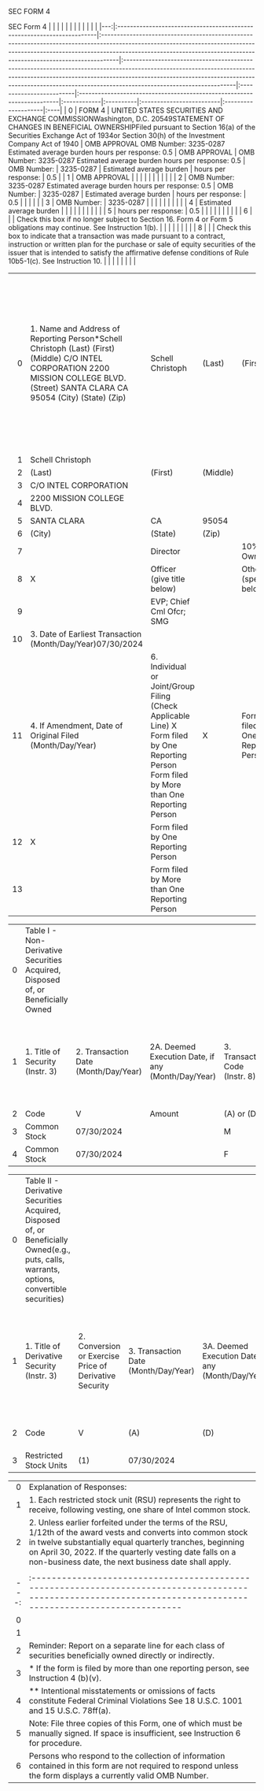 

SEC FORM 4


SEC Form 4 |    |                                                                        |                                                                                                                                                                                                                                                |                                                                                                                                                                                                                                                                              |                          |                                                                        |             |           |                          |                     |     |
|---:|:-----------------------------------------------------------------------|:-----------------------------------------------------------------------------------------------------------------------------------------------------------------------------------------------------------------------------------------------|:-----------------------------------------------------------------------------------------------------------------------------------------------------------------------------------------------------------------------------------------------------------------------------|:-------------------------|:-----------------------------------------------------------------------|:------------|:----------|:-------------------------|:--------------------|:----|
|  0 | FORM 4                                                                 | UNITED STATES SECURITIES AND EXCHANGE COMMISSIONWashington, D.C. 20549STATEMENT OF CHANGES IN BENEFICIAL OWNERSHIPFiled pursuant to Section 16(a) of the Securities Exchange Act of 1934or Section 30(h) of the Investment Company Act of 1940 | OMB APPROVAL OMB Number: 3235-0287 Estimated average burden hours per response: 0.5                                                                                                                                                                                          | OMB APPROVAL             | OMB Number: 3235-0287 Estimated average burden hours per response: 0.5 | OMB Number: | 3235-0287 | Estimated average burden | hours per response: | 0.5 |
|  1 | OMB APPROVAL                                                           |                                                                                                                                                                                                                                                |                                                                                                                                                                                                                                                                              |                          |                                                                        |             |           |                          |                     |     |
|  2 | OMB Number: 3235-0287 Estimated average burden hours per response: 0.5 | OMB Number:                                                                                                                                                                                                                                    | 3235-0287                                                                                                                                                                                                                                                                    | Estimated average burden | hours per response:                                                    | 0.5         |           |                          |                     |     |
|  3 | OMB Number:                                                            | 3235-0287                                                                                                                                                                                                                                      |                                                                                                                                                                                                                                                                              |                          |                                                                        |             |           |                          |                     |     |
|  4 | Estimated average burden                                               |                                                                                                                                                                                                                                                |                                                                                                                                                                                                                                                                              |                          |                                                                        |             |           |                          |                     |     |
|  5 | hours per response:                                                    | 0.5                                                                                                                                                                                                                                            |                                                                                                                                                                                                                                                                              |                          |                                                                        |             |           |                          |                     |     |
|  6 |                                                                        |                                                                                                                                                                                                                                                | Check this box if no longer subject to Section 16. Form 4 or Form 5 obligations may continue. See Instruction 1(b).                                                                                                                                                          |                          |                                                                        |             |           |                          |                     |     |
|  8 |                                                                        |                                                                                                                                                                                                                                                | Check this box to indicate that a transaction was made pursuant to a contract, instruction or written plan for the purchase or sale of equity securities of the issuer that is intended to satisfy the affirmative defense conditions of Rule 10b5-1(c). See Instruction 10. |                          |                                                                        |             |           |                          |                     |     |
 
|    |                                                                                                                                                                                      |                                                                                                                                               |          |                                    |          |                                              |                            |             |    |       |        |         |       |                                                                 |                                                                                                                                                                        |          |           |    |                            |                       |                          |
|---:|:-------------------------------------------------------------------------------------------------------------------------------------------------------------------------------------|:----------------------------------------------------------------------------------------------------------------------------------------------|:---------|:-----------------------------------|:---------|:---------------------------------------------|:---------------------------|:------------|:---|:------|:-------|:--------|:------|:----------------------------------------------------------------|:-----------------------------------------------------------------------------------------------------------------------------------------------------------------------|:---------|:----------|:---|:---------------------------|:----------------------|:-------------------------|
|  0 | 1. Name and Address of Reporting Person*Schell Christoph (Last) (First) (Middle) C/O INTEL CORPORATION 2200 MISSION COLLEGE BLVD. (Street) SANTA CLARA CA 95054 (City) (State) (Zip) | Schell Christoph                                                                                                                              | (Last)   | (First)                            | (Middle) | C/O INTEL CORPORATION                        | 2200 MISSION COLLEGE BLVD. | SANTA CLARA | CA | 95054 | (City) | (State) | (Zip) | 2. Issuer Name and Ticker or Trading Symbol INTEL CORP [ INTC ] | 5. Relationship of Reporting Person(s) to Issuer (Check all applicable) Director 10% Owner X Officer (give title below) Other (specify below) EVP; Chief Cml Ofcr; SMG | Director | 10% Owner | X  | Officer (give title below) | Other (specify below) | EVP; Chief Cml Ofcr; SMG |
|  1 | Schell Christoph                                                                                                                                                                     |                                                                                                                                               |          |                                    |          |                                              |                            |             |    |       |        |         |       |                                                                 |                                                                                                                                                                        |          |           |    |                            |                       |                          |
|  2 | (Last)                                                                                                                                                                               | (First)                                                                                                                                       | (Middle) |                                    |          |                                              |                            |             |    |       |        |         |       |                                                                 |                                                                                                                                                                        |          |           |    |                            |                       |                          |
|  3 | C/O INTEL CORPORATION                                                                                                                                                                |                                                                                                                                               |          |                                    |          |                                              |                            |             |    |       |        |         |       |                                                                 |                                                                                                                                                                        |          |           |    |                            |                       |                          |
|  4 | 2200 MISSION COLLEGE BLVD.                                                                                                                                                           |                                                                                                                                               |          |                                    |          |                                              |                            |             |    |       |        |         |       |                                                                 |                                                                                                                                                                        |          |           |    |                            |                       |                          |
|  5 | SANTA CLARA                                                                                                                                                                          | CA                                                                                                                                            | 95054    |                                    |          |                                              |                            |             |    |       |        |         |       |                                                                 |                                                                                                                                                                        |          |           |    |                            |                       |                          |
|  6 | (City)                                                                                                                                                                               | (State)                                                                                                                                       | (Zip)    |                                    |          |                                              |                            |             |    |       |        |         |       |                                                                 |                                                                                                                                                                        |          |           |    |                            |                       |                          |
|  7 |                                                                                                                                                                                      | Director                                                                                                                                      |          | 10% Owner                          |          |                                              |                            |             |    |       |        |         |       |                                                                 |                                                                                                                                                                        |          |           |    |                            |                       |                          |
|  8 | X                                                                                                                                                                                    | Officer (give title below)                                                                                                                    |          | Other (specify below)              |          |                                              |                            |             |    |       |        |         |       |                                                                 |                                                                                                                                                                        |          |           |    |                            |                       |                          |
|  9 |                                                                                                                                                                                      | EVP; Chief Cml Ofcr; SMG                                                                                                                      |          |                                    |          |                                              |                            |             |    |       |        |         |       |                                                                 |                                                                                                                                                                        |          |           |    |                            |                       |                          |
| 10 | 3. Date of Earliest Transaction (Month/Day/Year)07/30/2024                                                                                                                           |                                                                                                                                               |          |                                    |          |                                              |                            |             |    |       |        |         |       |                                                                 |                                                                                                                                                                        |          |           |    |                            |                       |                          |
| 11 | 4. If Amendment, Date of Original Filed (Month/Day/Year)                                                                                                                             | 6. Individual or Joint/Group Filing (Check Applicable Line) X Form filed by One Reporting Person Form filed by More than One Reporting Person | X        | Form filed by One Reporting Person |          | Form filed by More than One Reporting Person |                            |             |    |       |        |         |       |                                                                 |                                                                                                                                                                        |          |           |    |                            |                       |                          |
| 12 | X                                                                                                                                                                                    | Form filed by One Reporting Person                                                                                                            |          |                                    |          |                                              |                            |             |    |       |        |         |       |                                                                 |                                                                                                                                                                        |          |           |    |                            |                       |                          |
| 13 |                                                                                                                                                                                      | Form filed by More than One Reporting Person                                                                                                  |          |                                    |          |                                              |                            |             |    |       |        |         |       |                                                                 |                                                                                                                                                                        |          |           |    |                            |                       |                          |

 
|    |                                                                                  |                                      |                                                    |                                |                                                                   |                                                                                               |                                                          |                                                       |        |    |
|---:|:---------------------------------------------------------------------------------|:-------------------------------------|:---------------------------------------------------|:-------------------------------|:------------------------------------------------------------------|:----------------------------------------------------------------------------------------------|:---------------------------------------------------------|:------------------------------------------------------|:-------|:---|
|  0 | Table I - Non-Derivative Securities Acquired, Disposed of, or Beneficially Owned |                                      |                                                    |                                |                                                                   |                                                                                               |                                                          |                                                       |        |    |
|  1 | 1. Title of Security (Instr. 3)                                                  | 2. Transaction Date (Month/Day/Year) | 2A. Deemed Execution Date, if any (Month/Day/Year) | 3. Transaction Code (Instr. 8) | 4. Securities Acquired (A) or Disposed Of (D) (Instr. 3, 4 and 5) | 5. Amount of Securities Beneficially Owned Following Reported Transaction(s) (Instr. 3 and 4) | 6. Ownership Form: Direct (D) or Indirect (I) (Instr. 4) | 7. Nature of Indirect Beneficial Ownership (Instr. 4) |        |    |
|  2 | Code                                                                             | V                                    | Amount                                             | (A) or (D)                     | Price                                                             |                                                                                               |                                                          |                                                       |        |    |
|  3 | Common Stock                                                                     | 07/30/2024                           |                                                    | M                              |                                                                   | 8,063                                                                                         | A                                                        | (1)                                                   | 69,222 | D  |
|  4 | Common Stock                                                                     | 07/30/2024                           |                                                    | F                              |                                                                   | 3,998                                                                                         | D                                                        | $30.46                                                | 65,224 | D  |

 
|    |                                                                                                                                             |                                                        |                                      |                                                    |                                |                                                                                        |                                                          |                                                                                   |                                            |                                                                                                    |                                                           |                                                        |     |        |    |
|---:|:--------------------------------------------------------------------------------------------------------------------------------------------|:-------------------------------------------------------|:-------------------------------------|:---------------------------------------------------|:-------------------------------|:---------------------------------------------------------------------------------------|:---------------------------------------------------------|:----------------------------------------------------------------------------------|:-------------------------------------------|:---------------------------------------------------------------------------------------------------|:----------------------------------------------------------|:-------------------------------------------------------|:----|:-------|:---|
|  0 | Table II - Derivative Securities Acquired, Disposed of, or Beneficially Owned(e.g., puts, calls, warrants, options, convertible securities) |                                                        |                                      |                                                    |                                |                                                                                        |                                                          |                                                                                   |                                            |                                                                                                    |                                                           |                                                        |     |        |    |
|  1 | 1. Title of Derivative Security (Instr. 3)                                                                                                  | 2. Conversion or Exercise Price of Derivative Security | 3. Transaction Date (Month/Day/Year) | 3A. Deemed Execution Date, if any (Month/Day/Year) | 4. Transaction Code (Instr. 8) | 5. Number of Derivative Securities Acquired (A) or Disposed of (D) (Instr. 3, 4 and 5) | 6. Date Exercisable and Expiration Date (Month/Day/Year) | 7. Title and Amount of Securities Underlying Derivative Security (Instr. 3 and 4) | 8. Price of Derivative Security (Instr. 5) | 9. Number of derivative Securities Beneficially Owned Following Reported Transaction(s) (Instr. 4) | 10. Ownership Form: Direct (D) or Indirect (I) (Instr. 4) | 11. Nature of Indirect Beneficial Ownership (Instr. 4) |     |        |    |
|  2 | Code                                                                                                                                        | V                                                      | (A)                                  | (D)                                                | Date Exercisable               | Expiration Date                                                                        | Title                                                    | Amount or Number of Shares                                                        |                                            |                                                                                                    |                                                           |                                                        |     |        |    |
|  3 | Restricted Stock Units                                                                                                                      | (1)                                                    | 07/30/2024                           |                                                    | M                              |                                                                                        |                                                          | 8,063                                                                             | (2)                                        | (2)                                                                                                | Common Stock                                              | 8,063                                                  | (1) | 16,125 | D  |

 |    |                                                                                                                                                                                                                                                                                                 |
|---:|:------------------------------------------------------------------------------------------------------------------------------------------------------------------------------------------------------------------------------------------------------------------------------------------------|
|  0 | Explanation of Responses:                                                                                                                                                                                                                                                                       |
|  1 | 1. Each restricted stock unit (RSU) represents the right to receive, following vesting, one share of Intel common stock.                                                                                                                                                                        |
|  2 | 2. Unless earlier forfeited under the terms of the RSU, 1/12th of the award vests and converts into common stock in twelve substantially equal quarterly tranches, beginning on April 30, 2022. If the quarterly vesting date falls on a non-business date, the next business date shall apply. |
 |    |                                                                                                                                                                |                                     |            |
|---:|:---------------------------------------------------------------------------------------------------------------------------------------------------------------|:------------------------------------|:-----------|
|  0 |                                                                                                                                                                | /s/ Alex Shukhman, attorney-in-fact | 08/01/2024 |
|  1 |                                                                                                                                                                | ** Signature of Reporting Person    | Date       |
|  2 | Reminder: Report on a separate line for each class of securities beneficially owned directly or indirectly.                                                    |                                     |            |
|  3 | * If the form is filed by more than one reporting person, see Instruction 4 (b)(v).                                                                            |                                     |            |
|  4 | ** Intentional misstatements or omissions of facts constitute Federal Criminal Violations See 18 U.S.C. 1001 and 15 U.S.C. 78ff(a).                            |                                     |            |
|  5 | Note: File three copies of this Form, one of which must be manually signed. If space is insufficient, see Instruction 6 for procedure.                         |                                     |            |
|  6 | Persons who respond to the collection of information contained in this form are not required to respond unless the form displays a currently valid OMB Number. |                                     |            |

